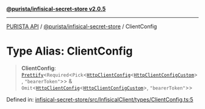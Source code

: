 [**@purista/infisical-secret-store v2.0.5**](../README.md)

***

[PURISTA API](../../../packages.md) / [@purista/infisical-secret-store](../README.md) / ClientConfig

# Type Alias: ClientConfig

> **ClientConfig**: [`Prettify`](../../core/type-aliases/Prettify.md)\<`Required`\<`Pick`\<[`HttpClientConfig`](../../core/type-aliases/HttpClientConfig.md)\<[`HttpClientConfigCustom`](HttpClientConfigCustom.md)\>, `"bearerToken"`\>\> & `Omit`\<[`HttpClientConfig`](../../core/type-aliases/HttpClientConfig.md)\<[`HttpClientConfigCustom`](HttpClientConfigCustom.md)\>, `"bearerToken"`\>\>

Defined in: [infisical-secret-store/src/InfisicalClient/types/ClientConfig.ts:5](https://github.com/puristajs/purista/blob/master/packages/infisical-secret-store/src/InfisicalClient/types/ClientConfig.ts#L5)
